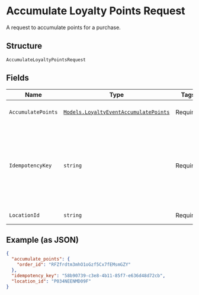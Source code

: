 
# Accumulate Loyalty Points Request

A request to accumulate points for a purchase.

## Structure

`AccumulateLoyaltyPointsRequest`

## Fields

| Name | Type | Tags | Description |
|  --- | --- | --- | --- |
| `AccumulatePoints` | [`Models.LoyaltyEventAccumulatePoints`](/doc/models/loyalty-event-accumulate-points.md) | Required | Provides metadata when the event `type` is `ACCUMULATE_POINTS`. |
| `IdempotencyKey` | `string` | Required | A unique string that identifies the `AccumulateLoyaltyPoints` request.<br>Keys can be any valid string but must be unique for every request.<br>**Constraints**: *Minimum Length*: `1`, *Maximum Length*: `128` |
| `LocationId` | `string` | Required | The [location](/doc/models/location.md) where the purchase was made. |

## Example (as JSON)

```json
{
  "accumulate_points": {
    "order_id": "RFZfrdtm3mhO1oGzf5Cx7fEMsmGZY"
  },
  "idempotency_key": "58b90739-c3e8-4b11-85f7-e636d48d72cb",
  "location_id": "P034NEENMD09F"
}
```

